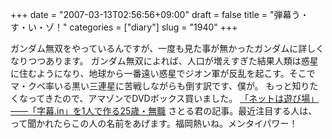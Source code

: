 +++
date = "2007-03-13T02:56:56+09:00"
draft = false
title = "弾幕う・す・い・ゾ！"
categories = ["diary"]
slug = "1940"
+++

ガンダム無双をやっているんですが、一度も見た事が無かったガンダムに詳しくなりつつあります。
ガンダム無双によれば、人口が増えすぎた結果人類は惑星に住むようになり、地球から一番遠い惑星でジオン軍が反乱を起こす。そこでマ・クベ率いる黒い三連星に苦戦しながらも倒す訳です、僕が。
もっと知りたくなってきたので、アマゾンでDVDボックス買いました。
<a href="http://www.itmedia.co.jp/news/articles/0703/12/news039.html" target="_blank">「ネットは遊び場」――「字幕.in」を1人で作る25歳・無職</a>
さとる君の記事。最近注目する人は、って聞かれたらこの人の名前をあげます。福岡熱いね。メンタイパワー！
